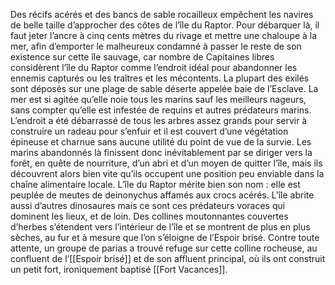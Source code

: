 Des récifs acérés et des bancs de sable rocailleux empêchent les navires de belle taille d’approcher des côtes de l’île du Raptor. Pour débarquer là, il faut jeter l’ancre à cinq cents mètres du rivage et mettre une chaloupe à la mer, afin d’emporter le malheureux condamné à passer le reste de son existence sur cette île sauvage, car nombre de Capitaines libres considèrent l’île du Raptor comme l’endroit idéal pour abandonner les ennemis capturés ou les traîtres et les mécontents. La plupart des exilés sont déposés sur une plage de sable déserte appelée baie de l’Esclave. La mer est si agitée qu’elle noie tous les marins sauf les meilleurs nageurs, sans compter qu’elle est infestée de requins et autres prédateurs marins. L’endroit a été débarrassé de tous les arbres assez grands pour servir à construire un radeau pour s’enfuir et il est couvert d’une végétation épineuse et charnue sans aucune utilité du point de vue de la survie. Les marins abandonnés là finissent donc inévitablement par se diriger vers la forêt, en quête de nourriture, d’un abri et d’un moyen de quitter l’île, mais ils découvrent alors bien vite qu’ils occupent une position peu enviable dans la chaîne alimentaire locale.
L’île du Raptor mérite bien son nom : elle est peuplée de meutes de deinonychus affamés aux crocs acérés. L’île abrite aussi d’autres dinosaures mais ce sont ces prédateurs voraces qui dominent les lieux, et de loin. Des collines moutonnantes couvertes d’herbes s’étendent vers l’intérieur de l’île et se montrent de plus en plus sèches, au fur et à mesure que l’on s’éloigne de l’Espoir brisé.
Contre toute attente, un groupe de parias a trouvé refuge sur cette colline rocheuse, au confluent de l’[[Espoir brisé]] et de son affluent principal, où ils ont construit un petit fort, ironiquement baptisé [[Fort Vacances]].